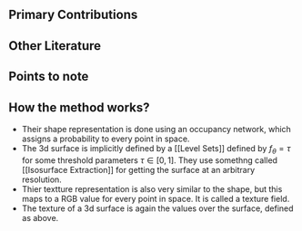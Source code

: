## Primary Contributions

## Other Literature

## Points to note

## How the method works?
- Their shape representation is done using an occupancy network, which assigns a probability to every point in space.
- The 3d surface is implicitly defined by a [[Level Sets]] defined by $f_\theta = \tau$ for some threshold parameters $\tau \in [0, 1]$. They use somethng called [[Isosurface Extraction]] for getting the surface at an arbitrary resolution.
- Thier textture representation is also very similar to the shape, but this maps to a RGB value for every point in space. It is called a texture field.
- The texture of a 3d surface is again the values over the surface, defined as above.